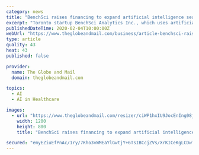 ```yaml
---
category: news
title: "BenchSci raises financing to expand artificial intelligence search capability for scientists"
excerpt: "Toronto startup BenchSci Analytics Inc., which uses artificial intelligence to help biomedical scientists cut time and ... a private venture firm affiliated with Fidelity’s founding Johnson family that focuses on health-care technologies; it is the firm’s first Canadian investment. The round also includes contributions from returning ..."
publishedDateTime: 2020-02-04T10:00:00Z
webUrl: "https://www.theglobeandmail.com/business/article-benchsci-raises-financing-to-expand-artificial-intelligence-search/"
type: article
quality: 43
heat: 43
published: false

provider:
  name: The Globe and Mail
  domain: theglobeandmail.com

topics:
  - AI
  - AI in Healthcare

images:
  - url: "https://www.theglobeandmail.com/resizer/ciWP1hxIU9JocEnIng08jeH93TM=/1200x0/filters:quality(80)/arc-anglerfish-tgam-prod-tgam.s3.amazonaws.com/public/H63UXQL5MZH5FB5OEBJJ7VEPDE.JPG"
    width: 1200
    height: 800
    title: "BenchSci raises financing to expand artificial intelligence search capability for scientists"

secured: "emyEZiuEfPnAc/1ry/7Kho3vWMEaYlGwtjY+6TsIBCcjZVs/XrKICeKgLCDwTI3xS19TD7/sBg+SPR8WGSpHOOoAIn3UJyJJVR2rMKBFICebybc/k8uV1MzUODvuAHh9NIWZZG4KtnHm6dmQgj7RSAZRZctoKc4G3SjaJLqKvLd04NurwgPDxX/RCzYojzyCdZxmdkuQmHrd+6oMpYmWqyFxAGmlSl4pMu0SAk2iBeZmpWPwcybQIZZacFBzTOeMHEIzXefOuWEX0Kyba4Fp1ZRoI58SZFCwkq4kqUULCRiUO2AgHdCR0arFnwQRXCFp;UiNTeX4LlGU6yGdMgt1CZg=="
---
```


